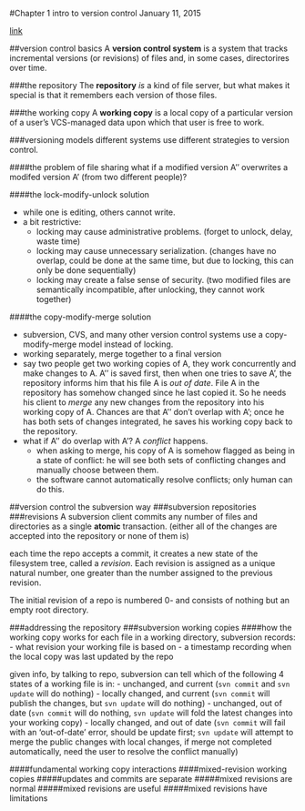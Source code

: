 #Chapter 1 intro to version control
January 11, 2015

[link](http://svnbook.red-bean.com/en/1.6/svn.basic.version-control-basics.html)

##version control basics
A **version control system** is a system that tracks incremental versions (or revisions) of files and, in some cases, directorires over time.

###the repository
The **repository** _is_ a kind of file server, but what makes it special is that it remembers each version of those files.

###the working copy
A **working copy** is a local copy of a particular version of a user’s VCS-managed data upon which that user is free to work.

###versioning models
different systems use different strategies to version control.

####the problem of file sharing
what if a modified version A’’ overwrites a modifed version A’ (from two different people)?

####the lock-modify-unlock solution
- while one is editing, others cannot write.
- a bit restrictive:
	- locking may cause administrative problems. (forget to unlock, delay, waste time)
	- locking may cause unnecessary serialization. (changes have no overlap, could be done at the same time, but due to locking, this can only be done sequentially)
	- locking may create a false sense of security. (two modified files are semantically incompatible, after unlocking, they cannot work together)

####the copy-modify-merge solution
- subversion, CVS, and many other version control systems use a copy-modify-merge model instead of locking.
- working separately, merge together to a final version
- say two people get two working copies of A, they work concurrently and make changes to A. A’’ is saved first, then when one tries to save A’, the repository informs him that his file A is _out of date_. File A in the repository has somehow changed since he last copied it. So he needs his client to _merge_ any new changes from the repository into his working copy of A. Chances are that A’’ don’t overlap with A’; once he has both sets of changes integrated, he saves his working copy back to the repository.
- what if A’’ do overlap with A’? A _conflict_ happens.
	- when asking to merge, his copy of A is somehow flagged as being in a state of conflict: he will see both sets of conflicting changes and manually choose between them.
	- the software cannot automatically resolve conflicts; only human can do this.

##version control the subversion way
###subversion repositories
###revisions
A subversion client commits any number of files and directories as a single **atomic** transaction. (either all of the changes are accepted into the repository or none of them is)

each time the repo accepts a commit, it creates a new state of the filesystem tree, called a _revision_. Each revision is assigned as a unique natural number, one greater than the number assigned to the previous revision.

The initial revision of a repo is numbered 0- and consists of nothing but an empty root directory.

###addressing the repository
###subversion working copies
####how the working copy works
for each file in a working directory, subversion records:
	- what revision your working file is based on
	- a timestamp recording when the local copy was last updated by the repo

given info, by talking to repo, subversion can tell which of the following 4 states of a working file is in:
	- unchanged, and current (`svn commit` and `svn update` will do nothing)
	- locally changed, and current (`svn commit` will publish the changes, but `svn update` will do nothing)
	- unchanged, out of date (`svn commit` will do nothing, `svn update` will fold the latest changes into your working copy)
	- locally changed, and out of date (`svn commit` will fail with an ‘out-of-date’ error, should be update first; `svn update` will attempt to merge the public changes with local changes, if merge not completed automatically, need the user to resolve the conflict manually)

####fundamental working copy interactions
####mixed-revision working copies
#####updates and commits are separate
#####mixed revisions are normal
#####mixed revisions are useful
#####mixed revisions have limitations